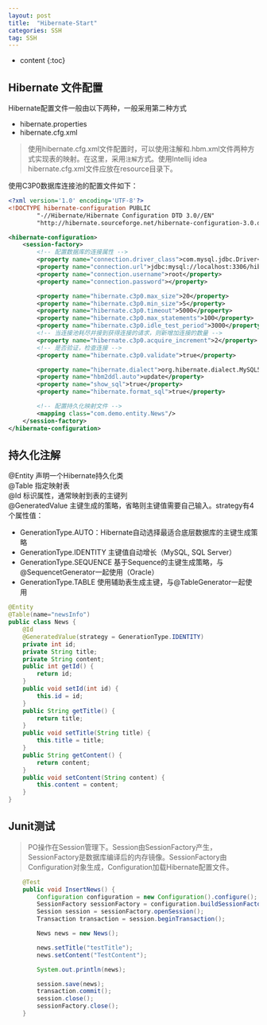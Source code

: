 ```yaml
---
layout: post
title:  "Hibernate-Start"
categories: SSH
tag: SSH
---
```


* content
{:toc}

## Hibernate 文件配置
Hibernate配置文件一般由以下两种，一般采用第二种方式
+ hibernate.properties
+ hibernate.cfg.xml

> 使用hibernate.cfg.xml文件配置时，可以使用注解和.hbm.xml文件两种方式实现表的映射。在这里，采用`注解`方式。使用Intellij idea hibernate.cfg.xml文件应放在resource目录下。   

使用C3P0数据库连接池的配置文件如下：

``` xml
<?xml version='1.0' encoding='UTF-8'?>
<!DOCTYPE hibernate-configuration PUBLIC
        "-//Hibernate/Hibernate Configuration DTD 3.0//EN"
        "http://hibernate.sourceforge.net/hibernate-configuration-3.0.dtd">

<hibernate-configuration>
    <session-factory>
        <!-- 配置数据库的连接属性 -->
        <property name="connection.driver_class">com.mysql.jdbc.Driver</property>
        <property name="connection.url">jdbc:mysql://localhost:3306/hibernate?useUnicode=true&amp;characterEncoding=gb2312</property>
        <property name="connection.username">root</property>
        <property name="connection.password"></property>

        <property name="hibernate.c3p0.max_size">20</property>
        <property name="hibernate.c3p0.min_size">5</property>
        <property name="hibernate.c3p0.timeout">5000</property>
        <property name="hibernate.c3p0.max_statements">100</property>
        <property name="hibernate.c3p0.idle_test_period">3000</property>
        <!-- 当连接池耗尽并接到获得连接的请求，则新增加连接的数量 -->
        <property name="hibernate.c3p0.acquire_increment">2</property>
        <!-- 是否验证，检查连接 -->
        <property name="hibernate.c3p0.validate">true</property>

        <property name="hibernate.dialect">org.hibernate.dialect.MySQL5Dialect</property>
        <property name="hbm2ddl.auto">update</property>
        <property name="show_sql">true</property>
        <property name="hibernate.format_sql">true</property>

        <!-- 配置持久化映射文件 -->
        <mapping class="com.demo.entity.News"/>
    </session-factory>
</hibernate-configuration>
```

## 持久化注解
@Entity 声明一个Hibernate持久化类  
@Table 指定映射表  
@Id 标识属性，通常映射到表的主键列  
@GeneratedValue 主键生成的策略，省略则主键值需要自己输入。strategy有4个属性值：  
+ GenerationType.AUTO：Hibernate自动选择最适合底层数据库的主键生成策略
+ GenerationType.IDENTITY 主键值自动增长（MySQL, SQL Server）
+ GenerationType.SEQUENCE 基于Sequence的主键生成策略，与@SequencetGenerator一起使用（Oracle）
+ GenerationType.TABLE 使用辅助表生成主键，与@TableGenerator一起使用

``` java
@Entity
@Table(name="newsInfo")
public class News {
    @Id
    @GeneratedValue(strategy = GenerationType.IDENTITY)
    private int id;
    private String title;
    private String content;
    public int getId() {
        return id;
    }
    public void setId(int id) {
        this.id = id;
    }
    public String getTitle() {
        return title;
    }
    public void setTitle(String title) {
        this.title = title;
    }
    public String getContent() {
        return content;
    }
    public void setContent(String content) {
        this.content = content;
    }
}
```

## Junit测试
> PO操作在Session管理下。Session由SessionFactory产生，SessionFactory是数据库编译后的内存镜像。SessionFactory由Configuration对象生成，Configuration加载Hibernate配置文件。

``` java
    @Test
    public void InsertNews() {
        Configuration configuration = new Configuration().configure();
        SessionFactory sessionFactory = configuration.buildSessionFactory();
        Session session = sessionFactory.openSession();
        Transaction transaction = session.beginTransaction();

        News news = new News();

        news.setTitle("testTitle");
        news.setContent("TestContent");

        System.out.println(news);

        session.save(news);
        transaction.commit();
        session.close();
        sessionFactory.close();
    }
````












